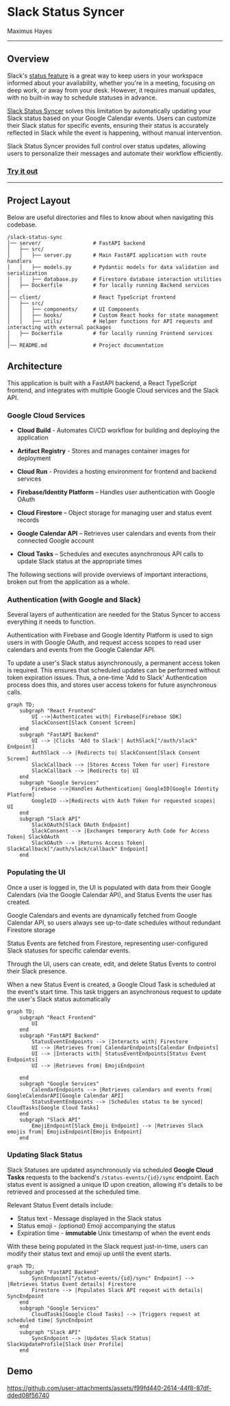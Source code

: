 # Slack Status Syncer

Maximus Hayes



---

## Overview

Slack's [status feature](https://slack.com/help/articles/201864558-Set-your-Slack-status-and-availability) is a great way to keep users in your workspace informed about your availability, whether you're in a meeting, focusing on deep work, or away from your desk. However, it requires manual updates, with no built-in way to schedule statuses in advance.

[Slack Status Syncer](https://slack-status-syncer-801397650398.us-central1.run.app) solves this limitation by automatically updating your Slack status based on your Google Calendar events. Users can customize their Slack status for specific events, ensuring their status is accurately reflected in Slack while the event is happening, without manual intervention.

Slack Status Syncer provides full control over status updates, allowing users to personalize their messages and automate their workflow efficiently.

### [Try it out](https://slack-status-syncer-801397650398.us-central1.run.app)

---

## Project Layout

Below are useful directories and files to know about when navigating this codebase. 

```
/slack-status-sync
│── server/                 # FastAPI backend
│   ├── src/
│   │   ├── server.py       # Main FastAPI application with route handlers
│   │   ├── models.py       # Pydantic models for data validation and serialization
│   │   ├── database.py     # Firestore database interaction utilities
│   ├── Dockerfile          # for locally running Backend services
|
│── client/                 # React TypeScript frontend
│   ├── src/
│   │   ├── components/     # UI Components
│   │   ├── hooks/          # Custom React hooks for state management
│   │   ├── utils/          # Helper functions for API requests and interacting with external packages
│   ├── Dockerfile          # for locally running Frontend services
│
│── README.md               # Project documentation
```

## Architecture

This application is built with a FastAPI backend, a React TypeScript frontend, and integrates with multiple Google Cloud services and the Slack API.

### Google Cloud Services

* **Cloud Build** - Automates CI/CD workflow for building and deploying the application

* **Artifact Registry** - Stores and manages container images for deployment

* **Cloud Run** - Provides a hosting environment for frontend and backend services

* **Firebase/Identity Platform** – Handles user authentication with Google OAuth

* **Cloud Firestore** – Object storage for managing user and status event records

* **Google Calendar API** – Retrieves user calendars and events from their connected Google account

* **Cloud Tasks** – Schedules and executes asynchronous API calls to update Slack status at the appropriate times

The following sections will provide overviews of important interactions, broken out from the application as a whole.

### Authentication (with Google and Slack)

Several layers of authentication are needed for the Status Syncer to access everything it needs to function. 

Authentication with Firebase and Google Identity Platform is used to sign users in with Google OAuth, and request access scopes to read user calendars and events from the Google Calendar API.

To update a user's Slack status asynchronously, a permanent access token is required. This ensures that scheduled updates can be performed without token expiration issues. Thus, a one-time 'Add to Slack' Authentication process does this, and stores user access tokens for future asynchronous calls.

```mermaid
graph TD;
    subgraph "React Frontend"
        UI -->|Authenticates with| Firebase[Firebase SDK]
        SlackConsent[Slack Consent Screen]
    end
    subgraph "FastAPI Backend"
        UI --> |Clicks 'Add to Slack'| AuthSlack["/auth/slack" Endpoint]
        AuthSlack --> |Redirects to| SlackConsent[Slack Consent Screen]
        SlackCallback --> |Stores Access Token for user| Firestore
        SlackCallback --> |Redirects to| UI
    end
    subgraph "Google Services"
        Firebase -->|Handles Authentication| GoogleID[Google Identity Platform]
        GoogleID -->|Redirects with Auth Token for requested scopes| UI
    end
    subgraph "Slack API"
        SlackOAuth[Slack OAuth Endpoint]
        SlackConsent --> |Exchanges temporary Auth Code for Access Token| SlackOAuth
        SlackOAuth --> |Returns Access Token| SlackCallback["/auth/slack/callback" Endpoint]
    end
```

### Populating the UI

Once a user is logged in, the UI is populated with data from their Google Calendars (via the Google Calendar API), and Status Events the user has created.

Google Calendars and events are dynamically fetched from Google Calendar API, so users always see up-to-date schedules without redundant Firestore storage

Status Events are fetched from Firestore, representing user-configured Slack statuses for specific calendar events.

Through the UI, users can create, edit, and delete Status Events to control their Slack presence.

When a new Status Event is created, a Google Cloud Task is scheduled at the event's start time. This task triggers an asynchronous request to update the user's Slack status automatically

```mermaid
graph TD;
    subgraph "React Frontend"
        UI
    end
    subgraph "FastAPI Backend"
        StatusEventEndpoints --> |Interacts with| Firestore
        UI --> |Retrieves from| CalendarEndpoints[Calendar Endpoints]
        UI --> |Interacts with| StatusEventEndpoints[Status Event Endpoints]
        UI --> |Retrieves from| EmojiEndpoint

    end
    subgraph "Google Services"
        CalendarEndpoints --> |Retrieves calendars and events from| GoogleCalendarAPI[Google Calendar API]
        StatusEventEndpoints --> |Schedules status to be synced| CloudTasks[Google Cloud Tasks]
    end
    subgraph "Slack API"
        EmojiEndpoint[Slack Emoji Endpoint] --> |Retrieves Slack emojis from| EmojisEndpoint[Emojis Endpoint]
    end
```

### Updating Slack Status

Slack Statuses are updated asynchronously via scheduled **Google Cloud Tasks** requests to the backend's `/status-events/{id}/sync` endpoint. Each status event is assigned a unique ID upon creation, allowing it's details to be retrieved and processed at the scheduled time.

Relevant Status Event details include:
* Status text - Message displayed in the Slack status 
* Status emoji - *(optional)* Emoji accompanying the status
* Expiration time - **immutable** Unix timestamp of when the event ends

With these being populated in the Slack request just-in-time, users can modify their status text and emoji up until the event starts.

```mermaid
graph TD;
    subgraph "FastAPI Backend"
        SyncEndpoint["/status-events/{id}/sync" Endpoint] --> |Retrieves Status Event details| Firestore
        Firestore --> |Populates Slack API request with details| SyncEndpoint
    end
    subgraph "Google Services"
        CloudTasks[Google Cloud Tasks] --> |Triggers request at scheduled time| SyncEndpoint
    end
    subgraph "Slack API"
        SyncEndpoint --> |Updates Slack Status| SlackUpdateProfile[Slack User Profile]
    end
```

## Demo

https://github.com/user-attachments/assets/f99fd440-2614-44f8-87df-dded08f56740
